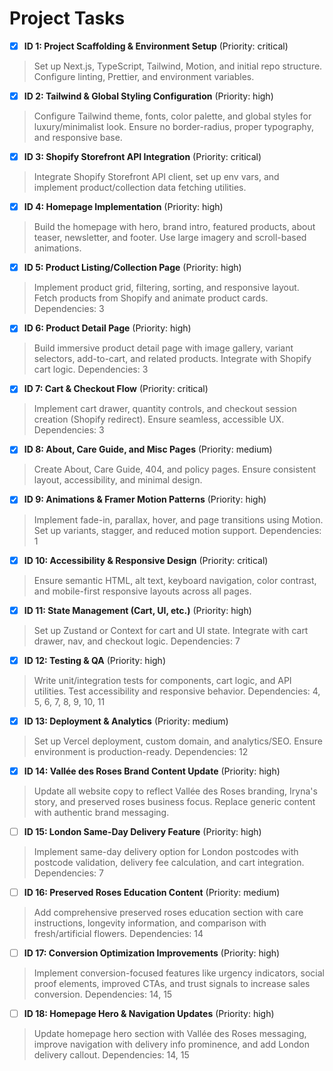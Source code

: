 # Project Tasks

- [x] **ID 1: Project Scaffolding & Environment Setup** (Priority: critical)
> Set up Next.js, TypeScript, Tailwind, Motion, and initial repo structure. Configure linting, Prettier, and environment variables.

- [x] **ID 2: Tailwind & Global Styling Configuration** (Priority: high)
> Configure Tailwind theme, fonts, color palette, and global styles for luxury/minimalist look. Ensure no border-radius, proper typography, and responsive base.

- [x] **ID 3: Shopify Storefront API Integration** (Priority: critical)
> Integrate Shopify Storefront API client, set up env vars, and implement product/collection data fetching utilities.

- [x] **ID 4: Homepage Implementation** (Priority: high)
> Build the homepage with hero, brand intro, featured products, about teaser, newsletter, and footer. Use large imagery and scroll-based animations.

- [x] **ID 5: Product Listing/Collection Page** (Priority: high)
> Implement product grid, filtering, sorting, and responsive layout. Fetch products from Shopify and animate product cards.
> Dependencies: 3

- [x] **ID 6: Product Detail Page** (Priority: high)
> Build immersive product detail page with image gallery, variant selectors, add-to-cart, and related products. Integrate with Shopify cart logic.
> Dependencies: 3

- [x] **ID 7: Cart & Checkout Flow** (Priority: critical)
> Implement cart drawer, quantity controls, and checkout session creation (Shopify redirect). Ensure seamless, accessible UX.
> Dependencies: 3

- [x] **ID 8: About, Care Guide, and Misc Pages** (Priority: medium)
> Create About, Care Guide, 404, and policy pages. Ensure consistent layout, accessibility, and minimal design.

- [x] **ID 9: Animations & Framer Motion Patterns** (Priority: high)
> Implement fade-in, parallax, hover, and page transitions using Motion. Set up variants, stagger, and reduced motion support.
> Dependencies: 1

- [x] **ID 10: Accessibility & Responsive Design** (Priority: critical)
> Ensure semantic HTML, alt text, keyboard navigation, color contrast, and mobile-first responsive layouts across all pages.

- [x] **ID 11: State Management (Cart, UI, etc.)** (Priority: high)
> Set up Zustand or Context for cart and UI state. Integrate with cart drawer, nav, and checkout logic.
> Dependencies: 7

- [x] **ID 12: Testing & QA** (Priority: high)
> Write unit/integration tests for components, cart logic, and API utilities. Test accessibility and responsive behavior.
> Dependencies: 4, 5, 6, 7, 8, 9, 10, 11

- [x] **ID 13: Deployment & Analytics** (Priority: medium)
> Set up Vercel deployment, custom domain, and analytics/SEO. Ensure environment is production-ready.
> Dependencies: 12

- [x] **ID 14: Vallée des Roses Brand Content Update** (Priority: high)
> Update all website copy to reflect Vallée des Roses branding, Iryna's story, and preserved roses business focus. Replace generic content with authentic brand messaging.

- [ ] **ID 15: London Same-Day Delivery Feature** (Priority: high)
> Implement same-day delivery option for London postcodes with postcode validation, delivery fee calculation, and cart integration.
> Dependencies: 7

- [ ] **ID 16: Preserved Roses Education Content** (Priority: medium)
> Add comprehensive preserved roses education section with care instructions, longevity information, and comparison with fresh/artificial flowers.
> Dependencies: 14

- [ ] **ID 17: Conversion Optimization Improvements** (Priority: high)
> Implement conversion-focused features like urgency indicators, social proof elements, improved CTAs, and trust signals to increase sales conversion.
> Dependencies: 14, 15

- [ ] **ID 18: Homepage Hero & Navigation Updates** (Priority: high)
> Update homepage hero section with Vallée des Roses messaging, improve navigation with delivery info prominence, and add London delivery callout.
> Dependencies: 14, 15